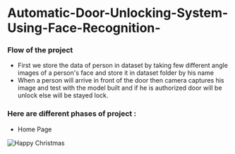 # Automatic-Door-Unlocking-System-Using-Face-Recognition-

### Flow of the project
* First we store the data of person in dataset by taking few different angle images of a person's face and store it in dataset folder by his name
* When a person will arrive in front of the door then camera captures his image and test with the model built and if he is authorized door will be unlock else will be stayed lock.

### Here are different phases of project : 

* Home Page

![Happy Christmas](Christmas.png)
